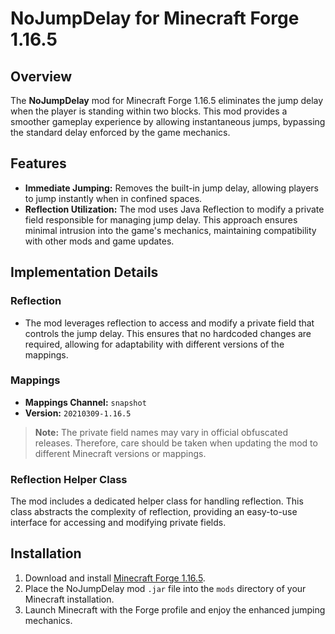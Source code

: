 # NoJumpDelay for Minecraft Forge 1.16.5

## Overview
The **NoJumpDelay** mod for Minecraft Forge 1.16.5 eliminates the jump delay when the player is standing within two blocks. This mod provides a smoother gameplay experience by allowing instantaneous jumps, bypassing the standard delay enforced by the game mechanics.

## Features
- **Immediate Jumping:** Removes the built-in jump delay, allowing players to jump instantly when in confined spaces.
- **Reflection Utilization:** The mod uses Java Reflection to modify a private field responsible for managing jump delay. This approach ensures minimal intrusion into the game's mechanics, maintaining compatibility with other mods and game updates.

## Implementation Details
### Reflection
- The mod leverages reflection to access and modify a private field that controls the jump delay. This ensures that no hardcoded changes are required, allowing for adaptability with different versions of the mappings.

### Mappings
- **Mappings Channel:** `snapshot`
- **Version:** `20210309-1.16.5`

> **Note:** The private field names may vary in official obfuscated releases. Therefore, care should be taken when updating the mod to different Minecraft versions or mappings.

### Reflection Helper Class
The mod includes a dedicated helper class for handling reflection. This class abstracts the complexity of reflection, providing an easy-to-use interface for accessing and modifying private fields.

## Installation
1. Download and install [Minecraft Forge 1.16.5](https://files.minecraftforge.net/maven/net/minecraftforge/forge/index_1.16.5.html).
2. Place the NoJumpDelay mod `.jar` file into the `mods` directory of your Minecraft installation.
3. Launch Minecraft with the Forge profile and enjoy the enhanced jumping mechanics.
